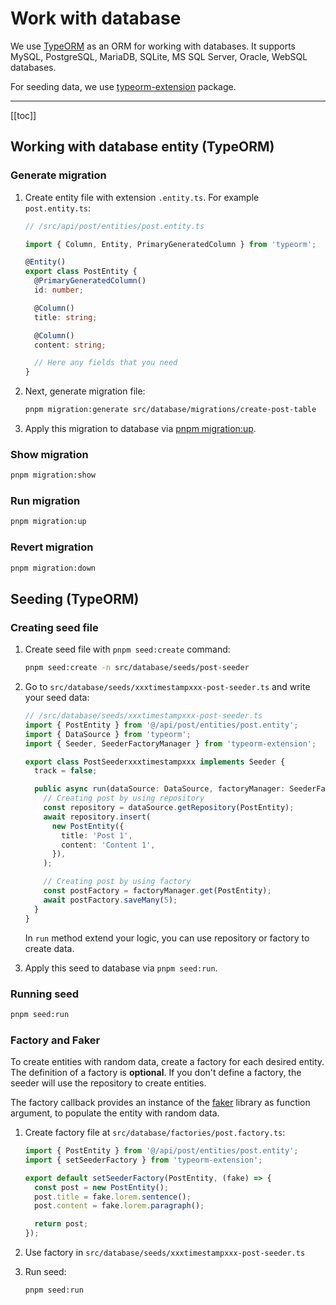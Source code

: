 # Work with database

We use [TypeORM](https://typeorm.io/) as an ORM for working with databases. It supports MySQL, PostgreSQL, MariaDB, SQLite, MS SQL Server, Oracle, WebSQL databases.

For seeding data, we use [typeorm-extension](https://github.com/tada5hi/typeorm-extension) package.

---

[[toc]]

## Working with database entity (TypeORM)

### Generate migration

1. Create entity file with extension `.entity.ts`. For example `post.entity.ts`:

   ```typescript
   // /src/api/post/entities/post.entity.ts

   import { Column, Entity, PrimaryGeneratedColumn } from 'typeorm';

   @Entity()
   export class PostEntity {
     @PrimaryGeneratedColumn()
     id: number;

     @Column()
     title: string;

     @Column()
     content: string;

     // Here any fields that you need
   }
   ```

1. Next, generate migration file:

   ```bash
   pnpm migration:generate src/database/migrations/create-post-table
   ```

1. Apply this migration to database via [pnpm migration:up](#run-migration).

### Show migration

```bash
pnpm migration:show
```

### Run migration

```bash
pnpm migration:up
```

### Revert migration

```bash
pnpm migration:down
```

## Seeding (TypeORM)

### Creating seed file

1. Create seed file with `pnpm seed:create` command:

   ```bash
   pnpm seed:create -n src/database/seeds/post-seeder
   ```

2. Go to `src/database/seeds/xxxtimestampxxx-post-seeder.ts` and write your seed data:

   ```typescript
   // /src/database/seeds/xxxtimestampxxx-post-seeder.ts
   import { PostEntity } from '@/api/post/entities/post.entity';
   import { DataSource } from 'typeorm';
   import { Seeder, SeederFactoryManager } from 'typeorm-extension';

   export class PostSeederxxxtimestampxxx implements Seeder {
     track = false;

     public async run(dataSource: DataSource, factoryManager: SeederFactoryManager): Promise<any> {
       // Creating post by using repository
       const repository = dataSource.getRepository(PostEntity);
       await repository.insert(
         new PostEntity({
           title: 'Post 1',
           content: 'Content 1',
         }),
       );

       // Creating post by using factory
       const postFactory = factoryManager.get(PostEntity);
       await postFactory.saveMany(5);
     }
   }
   ```

   In `run` method extend your logic, you can use repository or factory to create data.

3. Apply this seed to database via `pnpm seed:run`.

### Running seed

```bash
pnpm seed:run
```

### Factory and Faker

To create entities with random data, create a factory for each desired entity. The definition of a factory is **optional**. If you don't define a factory, the seeder will use the repository to create entities.

The factory callback provides an instance of the [faker](https://fakerjs.dev/guide/) library as function argument, to populate the entity with random data.

1. Create factory file at `src/database/factories/post.factory.ts`:

   ```typescript
   import { PostEntity } from '@/api/post/entities/post.entity';
   import { setSeederFactory } from 'typeorm-extension';

   export default setSeederFactory(PostEntity, (fake) => {
     const post = new PostEntity();
     post.title = fake.lorem.sentence();
     post.content = fake.lorem.paragraph();

     return post;
   });
   ```

2. Use factory in `src/database/seeds/xxxtimestampxxx-post-seeder.ts`
3. Run seed:

   ```bash
   pnpm seed:run
   ```
